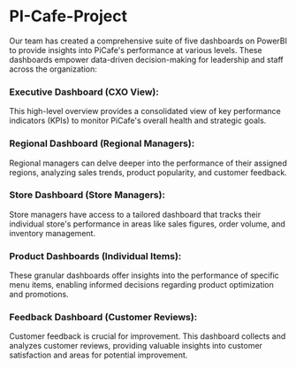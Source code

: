 # PI-Cafe-Project
Our team has created a comprehensive suite of five dashboards on PowerBI to provide insights into PiCafe's performance at various levels. These dashboards empower data-driven decision-making for leadership and staff across the organization:

### Executive Dashboard (CXO View):
This high-level overview provides a consolidated view of key performance indicators (KPIs) to monitor PiCafe's overall health and strategic goals.

### Regional Dashboard (Regional Managers):
Regional managers can delve deeper into the performance of their assigned regions, analyzing sales trends, product popularity, and customer feedback.

### Store Dashboard (Store Managers): 
Store managers have access to a tailored dashboard that tracks their individual store's performance in areas like sales figures,
order volume, and inventory management.

### Product Dashboards (Individual Items): 
These granular dashboards offer insights into the performance of specific menu items, enabling informed decisions regarding
product optimization and promotions.

### Feedback Dashboard (Customer Reviews): 
Customer feedback is crucial for improvement. This dashboard collects and analyzes customer reviews, providing valuable insights into customer satisfaction and areas for potential improvement.

